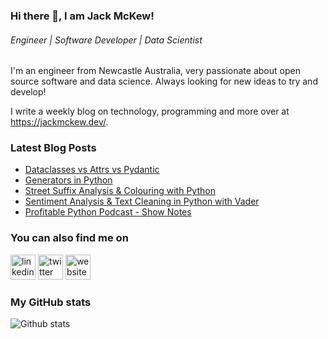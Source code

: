 ### Hi there 👋, I am Jack McKew!
###### *Engineer | Software Developer | Data Scientist*

I'm an engineer from Newcastle Australia, very passionate about open source software and data science. Always looking for new ideas to try and develop!

I write a weekly blog on technology, programming and more over at <https://jackmckew.dev/>.

### Latest Blog Posts

<!-- BLOG-POST-LIST:START -->
- [Dataclasses vs Attrs vs Pydantic](https://jackmckew.dev/dataclasses-vs-attrs-vs-pydantic.html)
- [Generators in Python](https://jackmckew.dev/generators-in-python.html)
- [Street Suffix Analysis & Colouring with Python](https://jackmckew.dev/street-suffix-analysis-colouring-with-python.html)
- [Sentiment Analysis & Text Cleaning in Python with Vader](https://jackmckew.dev/sentiment-analysis-text-cleaning-in-python-with-vader.html)
- [Profitable Python Podcast - Show Notes](https://jackmckew.dev/profitable-python-podcast-show-notes.html)
<!-- BLOG-POST-LIST:END -->

### You can also find me on
[<img src='https://cdn.jsdelivr.net/npm/simple-icons@3.0.1/icons/linkedin.svg' alt='linkedin' height='40'>](https://www.linkedin.com/in/jack-mckew/) [<img src='https://cdn.jsdelivr.net/npm/simple-icons@3.0.1/icons/twitter.svg' alt='twitter' height='40'>](https://twitter.com/Jac_McQ)  [<img src='https://cdn.jsdelivr.net/npm/simple-icons@3.0.1/icons/icloud.svg' alt='website' height='40'>](https://jackmckew.dev/)  

### My GitHub stats
![Github stats](https://github-readme-stats.vercel.app/api?username=jackmckew&show_icons=true)
